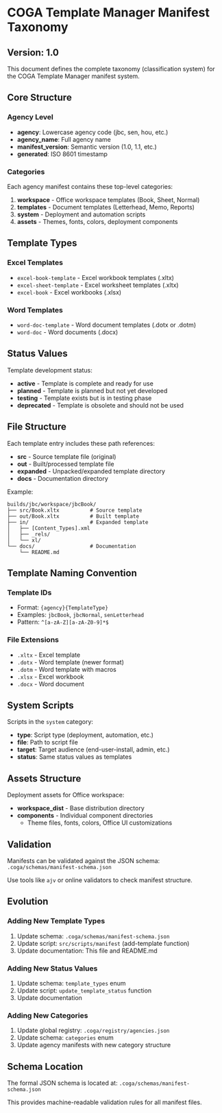 # COGA Template Manager Manifest Taxonomy

## Version: 1.0

This document defines the complete taxonomy (classification system) for the COGA Template Manager manifest system.

## Core Structure

### Agency Level
- **agency**: Lowercase agency code (jbc, sen, hou, etc.)
- **agency_name**: Full agency name
- **manifest_version**: Semantic version (1.0, 1.1, etc.)
- **generated**: ISO 8601 timestamp

### Categories
Each agency manifest contains these top-level categories:

1. **workspace** - Office workspace templates (Book, Sheet, Normal)
2. **templates** - Document templates (Letterhead, Memo, Reports)
3. **system** - Deployment and automation scripts
4. **assets** - Themes, fonts, colors, deployment components

## Template Types

### Excel Templates
- `excel-book-template` - Excel workbook templates (.xltx)
- `excel-sheet-template` - Excel worksheet templates (.xltx)
- `excel-book` - Excel workbooks (.xlsx)

### Word Templates  
- `word-doc-template` - Word document templates (.dotx or .dotm)
- `word-doc` - Word documents (.docx)

## Status Values

Template development status:

- **active** - Template is complete and ready for use
- **planned** - Template is planned but not yet developed
- **testing** - Template exists but is in testing phase
- **deprecated** - Template is obsolete and should not be used

## File Structure

Each template entry includes these path references:

- **src** - Source template file (original)
- **out** - Built/processed template file
- **expanded** - Unpacked/expanded template directory
- **docs** - Documentation directory

Example:
```
builds/jbc/workspace/jbcBook/
├── src/Book.xltx          # Source template
├── out/Book.xltx          # Built template  
├── in/                    # Expanded template
│   ├── [Content_Types].xml
│   ├── _rels/
│   └── xl/
└── docs/                  # Documentation
    └── README.md
```

## Template Naming Convention

### Template IDs
- Format: `{agency}{TemplateType}`
- Examples: `jbcBook`, `jbcNormal`, `senLetterhead`
- Pattern: `^[a-zA-Z][a-zA-Z0-9]*$`

### File Extensions
- `.xltx` - Excel template
- `.dotx` - Word template (newer format)
- `.dotm` - Word template with macros
- `.xlsx` - Excel workbook
- `.docx` - Word document

## System Scripts

Scripts in the `system` category:

- **type**: Script type (deployment, automation, etc.)
- **file**: Path to script file
- **target**: Target audience (end-user-install, admin, etc.)
- **status**: Same status values as templates

## Assets Structure

Deployment assets for Office workspace:

- **workspace_dist** - Base distribution directory
- **components** - Individual component directories
  - Theme files, fonts, colors, Office UI customizations

## Validation

Manifests can be validated against the JSON schema:
`.coga/schemas/manifest-schema.json`

Use tools like `ajv` or online validators to check manifest structure.

## Evolution

### Adding New Template Types
1. Update schema: `.coga/schemas/manifest-schema.json`
2. Update script: `src/scripts/manifest` (add-template function)
3. Update documentation: This file and README.md

### Adding New Status Values
1. Update schema: `template_types` enum
2. Update script: `update_template_status` function
3. Update documentation

### Adding New Categories
1. Update global registry: `.coga/registry/agencies.json`
2. Update schema: `categories` enum  
3. Update agency manifests with new category structure

## Schema Location

The formal JSON schema is located at:
`.coga/schemas/manifest-schema.json`

This provides machine-readable validation rules for all manifest files.